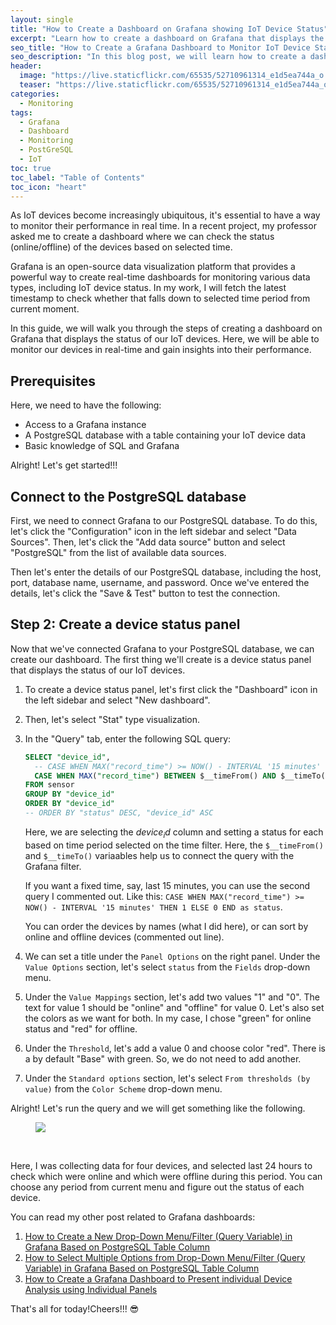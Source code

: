 ```yaml
---
layout: single
title: "How to Create a Dashboard on Grafana showing IoT Device Status"
excerpt: "Learn how to create a dashboard on Grafana that displays the status of a set of IoT devices by fetching data from PostGreSQL table. Monitor your devices in real-time and gain insights into their performance with this easy-to-follow guide."
seo_title: "How to Create a Grafana Dashboard to Monitor IoT Device Status"
seo_description: "In this blog post, we will learn how to create a dashboard on Grafana that displays the status of a set of IoT devices. Let's learn how to monitor our devices in real-time and gain insights into their performance with this easy-to-follow guide."
header:
  image: "https://live.staticflickr.com/65535/52710961314_e1d5ea744a_o.png"
  teaser: "https://live.staticflickr.com/65535/52710961314_e1d5ea744a_o.png"
categories:
  - Monitoring
tags:
  - Grafana
  - Dashboard
  - Monitoring
  - PostGreSQL
  - IoT
toc: true
toc_label: "Table of Contents"
toc_icon: "heart"
---
```




As IoT devices become increasingly ubiquitous, it's essential to have a way to monitor their performance in real time. In a recent project, my professor asked me to create a dashboard where we can check the status (online/offline) of the devices based on selected time.

 Grafana is an open-source data visualization platform that provides a powerful way to create real-time dashboards for monitoring various data types, including IoT device status. In my work, I will fetch the latest timestamp to check whether that falls down to selected time period from current moment.

In this guide, we will walk you through the steps of creating a dashboard on Grafana that displays the status of our IoT devices. Here, we will be able to monitor our devices in real-time and gain insights into their performance.

## Prerequisites

Here, we need to have the following:

-   Access to a Grafana instance
-   A PostgreSQL database with a table containing your IoT device data
-   Basic knowledge of SQL and Grafana

Alright! Let's get started!!!


## Connect to the PostgreSQL database

First, we need to connect Grafana to our PostgreSQL database. To do this, let's click the "Configuration" icon in the left sidebar and select "Data Sources". Then, let's click the "Add data source" button and select "PostgreSQL" from the list of available data sources.

Then let's enter the details of our PostgreSQL database, including the host, port, database name, username, and password. Once we've entered the details, let's click the "Save & Test" button to test the connection.

## Step 2: Create a device status panel

Now that we've connected Grafana to your PostgreSQL database, we can create our dashboard. The first thing we'll create is a device status panel that displays the status of our IoT devices.

1. To create a device status panel, let's first click the "Dashboard" icon in the left sidebar and select "New dashboard". 

2. Then, let's select "Stat" type visualization. 

3.  In the "Query" tab, enter the following SQL query:
	```sql
	SELECT "device_id",
	  -- CASE WHEN MAX("record_time") >= NOW() - INTERVAL '15 minutes' THEN 1 ELSE 0 END as status
	  CASE WHEN MAX("record_time") BETWEEN $__timeFrom() AND $__timeTo() THEN 1 ELSE 0 END as status
	FROM sensor
	GROUP BY "device_id"
	ORDER BY "device_id" 
	-- ORDER BY "status" DESC, "device_id" ASC
	```
	Here, we are selecting the $device_id$ column and setting a status for each based on time period selected on the time filter. Here, the `$__timeFrom()` and `$__timeTo()` variaables help us to connect the query with the Grafana filter.
	
	If you want a fixed time, say, last 15 minutes, you can use the second query I commented out. Like this: `CASE WHEN MAX("record_time") >= NOW() - INTERVAL '15 minutes' THEN 1 ELSE 0 END as status`.
	
	You can order the devices by names (what I did here), or can sort by online and offline devices (commented out line).

4. We can set a title under the `Panel Options` on the right panel. Under the `Value Options` section, let's select `status` from the `Fields` drop-down menu.
5. Under the `Value Mappings` section, let's add two values "1" and "0". The text for value 1 should be "online" and "offline" for value 0.  Let's also set the colors as we want for both. In my case, I chose "green" for online status and "red" for offline.
6. Under the `Threshold`, let's add a value 0 and choose color "red". There is a by default "Base" with green. So, we do not need to add another.
7. Under the `Standard options` section, let's select `From thresholds (by value)` from the `Color Scheme` drop-down menu.

Alright! Let's run the query and we will get something like the following. 

<figure>
  <a href="https://live.staticflickr.com/65535/52710180067_dcaeb9dfb1_o.png"><img src="https://live.staticflickr.com/65535/52710180067_dcaeb9dfb1_o.png"></a>
</figure>
<br/>


Here, I was collecting data for four devices, and selected last 24 hours to check which were online and which were offline during this period. You can choose any period from current menu and figure out the status of each device.

You can read my other post related to Grafana dashboards:

1. [How to Create a New Drop-Down Menu/Filter (Query Variable) in Grafana Based on PostgreSQL Table Column](https://shantoroy.com/monitoring/add-a-drop-down-filter-in-Grafana/)
2. [How to Select Multiple Options from Drop-Down Menu/Filter (Query Variable) in Grafana Based on PostgreSQL Table Column](https://shantoroy.com/monitoring/grafana-dashboard-select-multiple-IoT-device/)
3. [How to Create a Grafana Dashboard to Present individual Device Analysis using Individual Panels](https://shantoroy.com/latex/grafana-dashboard-to-show-all-iot-device-analysis/)

That's all for today!Cheers!!! 😎
<!--stackedit_data:
eyJoaXN0b3J5IjpbLTEwNjc4NDAwLC0yNjY1NjkzMjJdfQ==
-->